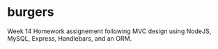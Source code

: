 # burgers
Week 14 Homework assignement following MVC design using NodeJS, MySQL, Express, Handlebars, and an ORM.